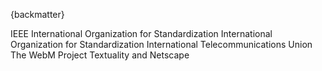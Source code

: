 
{backmatter}

<reference anchor="IEEE.754" target="https://standards.ieee.org/standard/754-2019.html">
  <front>
    <title>IEEE Standard for Binary Floating-Point Arithmetic</title>
    <author>
      <organization>IEEE</organization>
    </author>
    <date year="2019" month="June" day="13"/>
  </front>
</reference>

<reference anchor="ISO3309" target="https://www.iso.org/standard/8558.html">
  <front>
    <title>Data communication -- High-level data link control procedures -- Frame structure</title>
    <author>
      <organization>International Organization for Standardization</organization>
    </author>
    <date year="1984" month="October"/>
  </front>
  <seriesInfo name="ISO" value="3309, 3rd Edition"/>
</reference>

<reference anchor="ISO9899" target="https://www.iso.org/standard/57853.html">
  <front>
    <title>Information technology -- Programming languages -- C</title>
    <author>
      <organization>International Organization for Standardization</organization>
    </author>
    <date year="2011" />
  </front>
  <seriesInfo name="ISO/IEC" value="9899:2011" />
</reference>

<reference anchor="ITU.V42" target="https://www.itu.int/rec/T-REC-V.42">
  <front>
    <title>Error-correcting procedures for DCEs using asynchronous-to-synchronous conversion</title>
    <author>
      <organization>International Telecommunications Union</organization>
    </author>
    <date year="2002" month="March"/>
  </front>
  <seriesInfo name="ITU-T Recommendation" value="V.42" />
</reference>

<reference anchor="WebM" target="https://www.webmproject.org/docs/container/">
  <front>
    <title>WebM Container Guidelines</title>
    <author>
      <organization>The WebM Project</organization>
    </author>
    <date year="2017" month="November" day="28" />
  </front>
</reference>

<reference anchor="XHTML" target="http://www.w3.org/TR/2018/SPSD-xhtml-basic-20180327/">
  <front>
    <title>XHTML(tm) Basic 1.1 -- Second Edition</title>
  <author initials='S.' surname='McCarron' fullname='Shane McCarron'>
      <organization />
  </author>
    <date year="2018" month="March" day="27"/>
  </front>
  <seriesInfo name="W3C" value="Recommendation" />
  <seriesInfo name="Latest version available at" value="http://www.w3.org/TR/xhtml-basic" />
</reference>

<reference anchor="XML" target="http://www.w3.org/TR/2008/REC-xml-20081126/">
     <front>
       <title>Extensible Markup Language (XML) 1.0 (Fifth Edition)</title>
       <author initials="T." surname="Bray" role="editor" >
         <organization>Textuality and Netscape</organization>
       </author>
       <author initials="J" surname="Paoli" role="editor" >
         <organization />
       </author>
       <author initials="C.M" surname="Sperberg-McQueen" role="editor" >
         <organization />
       </author>
       <author initials="E." surname="Maler" role="editor" >
         <organization />
       </author>
       <author initials="F." surname="Yergeau" role="editor" >
         <organization />
       </author>
       <date year="2008" month="November" day="26"/>
     </front>
     <seriesInfo name="W3C" value="Recommendation" />
     <seriesInfo name="Latest version available at" value="http://www.w3.org/TR/xml/" />
</reference>

<reference anchor="XML-SCHEMA" target="https://www.w3.org/TR/2004/REC-xmlschema-0-20041028/">
     <front>
       <title>XML Schema Part 0: Primer Second Edition</title>
       <author initials="D.C." surname="Fallside" fullname="David C. Fallside">
         <organization />
       </author>
       <author initials="P" surname="Walmsley" fullname="Priscilla Walmsley">
         <organization />
       </author>
       <date year="2004" month="October" day="28"/>
     </front>
     <seriesInfo name="W3C" value="Recommendation" />
     <seriesInfo name="Latest version available at" value="http://www.w3.org/TR/xmlschema-0/" />
</reference>

<reference anchor="XPath" target="http://www.w3.org/TR/1999/REC-xpath-19991116">
     <front>
       <title>XML Path Language (XPath) Version 1.0</title>
       <author initials="J." surname="Clark" role="editor">
         <organization />
       </author>
       <author initials="S" surname="DeRose">
         <organization />
       </author>
       <date year="1999" month="November" day="16"/>
     </front>
     <seriesInfo name="W3C" value="Recommendation" />
     <seriesInfo name="Latest version available at" value="http://www.w3.org/TR/xpath" />
</reference>
